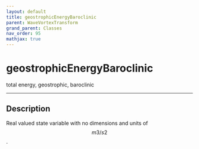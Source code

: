 ```yaml
---
layout: default
title: geostrophicEnergyBaroclinic
parent: WaveVortexTransform
grand_parent: Classes
nav_order: 95
mathjax: true
---
```


#  geostrophicEnergyBaroclinic

total energy, geostrophic, baroclinic


---

## Description
Real valued state variable with no dimensions and units of $$m3/s2$$.

